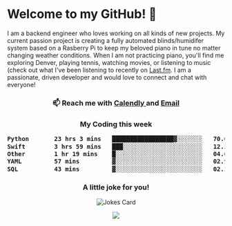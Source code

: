 <h1> Welcome to my GitHub! 👋 </h1>


  I am a backend engineer who loves working on all kinds of new projects. My current passion project is creating a fully automated blinds/humidifer system based on a Rasberry Pi to keep my beloved piano in tune no matter changing weather conditions. When I am not practicing piano, you'll find me exploring Denver, playing tennis, watching movies, or listening to music (check out what I've been listening to recently on [Last.fm](https://www.last.fm/user/mballa000). I am a passionate, driven developer and would love to connect and chat with everyone!

<h3 align = "center"> 📫 Reach me with <a href = "https://calendly.com/msbrandt00/30min"> Calendly </a> and <a href="mailto:msbrandt00@gmail.com">Email</a> 
 </h3>


 
<div align = "center"
[![Anurag's GitHub stats](https://github-readme-stats.vercel.app/api?username=mbrandt00)](https://github.com/anuraghazra/github-readme-stats)
          </div>
<h3 align="center">
  My Coding this week
<!--START_SECTION:waka-->

```txt
Python       23 hrs 3 mins   █████████████████▓░░░░░░░   70.03 %
Swift        3 hrs 59 mins   ███░░░░░░░░░░░░░░░░░░░░░░   12.15 %
Other        1 hr 19 mins    █░░░░░░░░░░░░░░░░░░░░░░░░   04.01 %
YAML         57 mins         ▓░░░░░░░░░░░░░░░░░░░░░░░░   02.91 %
SQL          43 mins         ▓░░░░░░░░░░░░░░░░░░░░░░░░   02.19 %
```

<!--END_SECTION:waka-->

### A little joke for you!

![Jokes Card](https://readme-jokes.vercel.app/api?hideBorder)

<a href="https://www.linkedin.com/in/mbrandt00/"><img src="https://img.shields.io/badge/linkedin-%230077B5.svg?&style=for-the-badge&logo=linkedin&logoColor=white" /></a>
